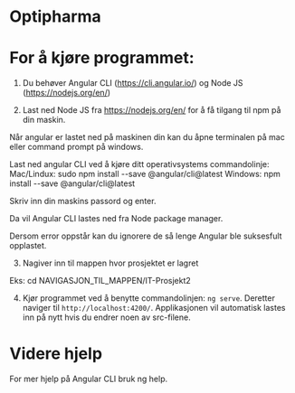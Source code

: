 # Optipharma 

# For å kjøre programmet:

1. Du behøver Angular CLI (https://cli.angular.io/) og Node JS (https://nodejs.org/en/)

2. Last ned Node JS fra https://nodejs.org/en/ for å få tilgang til npm på din maskin.

Når angular er lastet ned på maskinen din kan du åpne terminalen på mac eller command prompt på windows.

Last ned angular CLI ved å kjøre ditt operativsystems commandolinje:
Mac/Lindux: sudo npm install --save @angular/cli@latest
Windows: npm install --save @angular/cli@latest

Skriv inn din maskins passord og enter.

Da vil Angular CLI lastes ned fra Node package manager.

Dersom error oppstår kan du ignorere de så lenge Angular ble suksesfult opplastet.

3. Nagiver inn til mappen hvor prosjektet er lagret

Eks: cd NAVIGASJON_TIL_MAPPEN/IT-Prosjekt2

4. Kjør programmet ved å benytte commandolinjen:
`ng serve`. Deretter naviger til `http://localhost:4200/`. Applikasjonen vil automatisk lastes inn på nytt hvis du endrer noen av src-filene. 

# Videre hjelp
For mer hjelp på Angular CLI bruk ng help.
